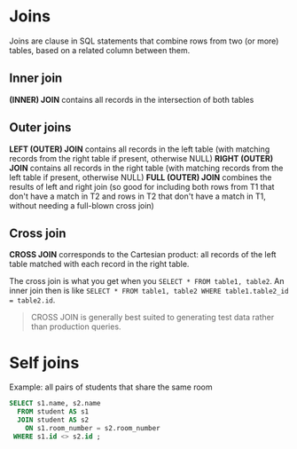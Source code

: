 # Joins

Joins are clause in SQL statements that combine rows from two (or more) tables, based on a related column between them.

## Inner join

**(INNER) JOIN** contains all records in the intersection of both tables

## Outer joins

**LEFT (OUTER) JOIN** contains all records in the left table (with matching records from the right table if present, otherwise NULL)
**RIGHT (OUTER) JOIN** contains all records in the right table (with matching records from the left table if present, otherwise NULL)
**FULL (OUTER) JOIN** combines the results of left and right join (so good for including both rows from T1 that don't have a match in T2 and rows in T2 that don't have a match in T1, without needing a full-blown cross join)

## Cross join

**CROSS JOIN** corresponds to the Cartesian product: all records of the left table matched with each record in the right table.

The cross join is what you get when you `SELECT * FROM table1, table2`.
An inner join then is like `SELECT * FROM table1, table2 WHERE table1.table2_id = table2.id`.

> CROSS JOIN is generally best suited to generating test data rather than production queries.

# Self joins

Example: all pairs of students that share the same room

```sql
SELECT s1.name, s2.name
  FROM student AS s1
  JOIN student AS s2
    ON s1.room_number = s2.room_number
 WHERE s1.id <> s2.id ;
 ```
